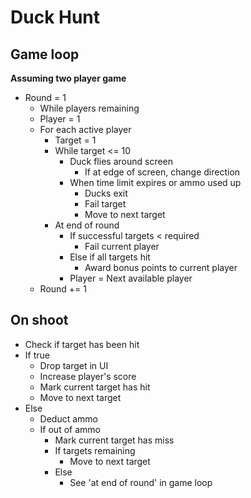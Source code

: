 # Duck Hunt

## Game loop

**Assuming two player game**

- Round = 1
  - While players remaining
  - Player = 1
  - For each active player
    - Target = 1
    - While target <= 10
      - Duck flies around screen
        - If at edge of screen, change direction
      - When time limit expires or ammo used up
        - Ducks exit
        - Fail target
        - Move to next target
    - At end of round
      - If successful targets < required
        - Fail current player
      - Else if all targets hit
        - Award bonus points to current player
      - Player = Next available player
  - Round += 1

## On shoot

- Check if target has been hit
- If true
  - Drop target in UI
  - Increase player's score
  - Mark current target has hit
  - Move to next target
- Else
  - Deduct ammo
  - If out of ammo
    - Mark current target has miss
    - If targets remaining
      - Move to next target
    - Else
      - See 'at end of round' in game loop
